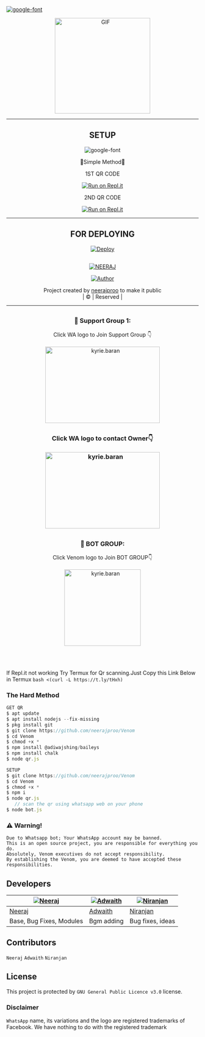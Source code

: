 <a href="https://bit.ly/3koZRGY"><img src="https://i.imgur.com/X8aRt5O.png" alt="google-font" border="0"></a>
<div align="center">
        <img src="https://i.imgur.com/RLNhvSe.gif" alt="GIF" width="250" height="250"/>
        
        
</p>

----

<div align="center">
        
 ##
        
## SETUP
        
 <img src="https://i.imgur.com/f5OYuMX.gif" alt="google-font" border="0"></a>

  Simple Method
        
   1ST QR CODE     
  
[![Run on Repl.it](https://www.linkpicture.com/q/Untitled-3_10.jpg)](https://replit.com/@pikachucreator/pikachu-QR)
        
2ND QR CODE
        
        
[![Run on Repl.it](https://www.linkpicture.com/q/Untitled-3_10.jpg)](https://replit.com/@neerajproo/Venom-QR#index.js) 
        
</p>
        
 ----
        
  <div align="center"> 
          
         
        
 ## FOR DEPLOYING

[![Deploy](https://imgur.com/lo9nXBS.jpg)](https://heroku.com/deploy?template=https://github.com/neerajproo/Venom.git)
        
 ##
          
</p>

<div align="center">

 </a>
</p>
<div align="center">
 <p align="center">
<a href="#"><img title="NEERAJ" src="https://img.shields.io/badge/NEERAJ-red?colorA=%23ff0000&colorB=%23017e40&style=for-the-badge"></a>
</p>
  <p align="center">
<a href="https://github.com/neerajproo"><img title="Author" src="https://img.shields.io/badge/Author-neerajproo/Venom?color=blue&style=for-the-badge&logo=whatsapp"></a>
</p>
</div>
<p align="center">
Project created by <a href="https://github.com/neerajproo">neerajproo</a> to make it public
    <br>
       | © |
        Reserved |
    <br> 
</p>

----

</p>
  

<p align="center">

</p>


##
  <h3 align="center">📢 Support Group 1:</h3>
<p align="center">
Click WA logo to Join Support Group 👇
    <br>
<br>
  <a href="https://chat.whatsapp.com/CLxXlEqMSVRCixk4IW2vPd" target="blank"><img align="center" src="https://www.linkpicture.com/q/image-removebg-preview-9_2.png" alt="kyrie.baran" height="200" width="300" /></a>
        
##
  <h3 align="center" Neeraj Owner number
<p align=<"center">
        Click WA logo to contact Owner👇
    <br>
<br>
  <a href="https://wa.me/+916235586546" target="blank"><img align="center" src="https://i.imgur.com/YPenPeG.jpg" alt="kyrie.baran" height="200" width="300" /></a>
        
</p>
</p>

## 
  <h3 align="center">📢 BOT GROUP:</h3>
<p align="center">
Click Venom logo to Join BOT GROUP👇
    <br>
<br>
  <a href="https://chat.whatsapp.com/B6PhbZIlvHx8IzcEDC5lEJ" target="blank"><img align="center" src="https://i.hizliresim.com/pce1372.png" alt="kyrie.baran" height="200" width="200" /></a>
</p>
    

   
<br>
<br >
 
<div align="center">

 
 <div align="left">
  
  If Repl.it not working Try Termux for Qr scanning.Just Copy this Link Below in Termux
```bash <(curl -L https://t.ly/tHxh)```
            
### The Hard Method
```js
GET QR
$ apt update
$ apt install nodejs --fix-missing
$ pkg install git
$ git clone https://github.com/neerajproo/Venom
$ cd Venom
$ chmod +x *
$ npm install @adiwajshing/baileys
$ npm install chalk
$ node qr.js
```
      
```js
SETUP
$ git clone https://github.com/neerajproo/Venom
$ cd Venom
$ chmod +x *
$ npm i
$ node qr.js
   // scan the qr using whatsapp web on your phone
$ node bot.js
```


### ⚠️ Warning! 
```
Due to Whatsapp bot; Your WhatsApp account may be banned.
This is an open source project, you are responsible for everything you do. 
Absolutely, Venom executives do not accept responsibility.
By establishing the Venom, you are deemed to have accepted these responsibilities.
```

## Developers
  <div align="center">
    
   [![Neeraj](https://github.com/neerajproo.png?size=200)](https://github.com/neerajproo) | [![Adwaith](https://github.com/adwaithproo.png?size=200)](https://github.com/adwaithproo) | [![Niranjan](https://github.com/Weberx.png?size=200)](https://github.com/Weberx) |
----|----|----
[Neeraj](https://github.com/neerajproo) | [Adwaith](https://github.com/adwaithproo) | [Niranjan](https://github.com/Weberx)
Base, Bug Fixes, Modules | Bgm adding | Bug fixes, ideas
  </div>

## Contributors
`Neeraj`
`Adwaith`
`Niranjan`
        
        
## License
This project is protected by `GNU General Public Licence v3.0` license.

### Disclaimer
`WhatsApp` name, its variations and the logo are registered trademarks of Facebook. We have nothing to do with the registered trademark
